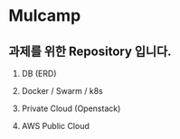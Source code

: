 # Mulcamp



## 과제를 위한 Repository 입니다.

1. DB (ERD)
2. Docker / Swarm / k8s
3. Private Cloud (Openstack)

4. AWS Public Cloud